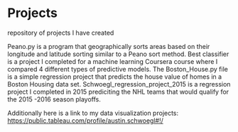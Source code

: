 # Projects
repository of projects I have created

Peano.py is a program that geographically sorts areas based on their longitude and latitude sorting similar to a Peano sort method. 
Best classifier is a project I completed for a machine learning Coursera course where I compared 4 different types of predictive models. 
The Boston_House.py file is a simple regression project that predicts the house value of homes in a Boston Housing data set.
Schwoegl_regression_project_2015 is a regression project I completed in 2015 prediciting the NHL teams that would qualify for the 2015 -2016 season playoffs.

Additionally here is a link to my data visualization projects:
https://public.tableau.com/profile/austin.schwoegl#!/
